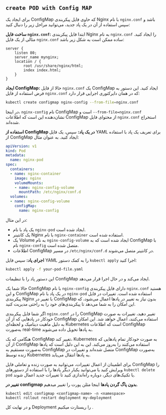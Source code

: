## `create POD with Config MAP`


برای ایجاد یک ConfigMap که حاوی فایل پیکربندی Nginx با نام `nginx.conf` باشد و سپس استفاده از آن در یک پاد جدید، می‌توانید مراحل زیر را دنبال کنید:

**ساخت فایل `nginx.conf`:**
   ابتدا فایل پیکربندی Nginx به نام `nginx.conf` را ایجاد کنید. مثالی از یک فایل `nginx.conf` ساده ممکن است به شکل زیر باشد:

   ```nginx
   server {
       listen 80;
       server_name mynginx;
       location / {
           root /usr/share/nginx/html;
           index index.html;
       }
   }
   ```

**ایجاد ConfigMap:**
   حالا از فایل `nginx.conf` یک ConfigMap ایجاد کنید. این دستور به فرض استفاده از فایل `nginx.conf` که در همان دایرکتوری اجرایی قرار دارد:

   ```bash
   kubectl create configmap nginx-config --from-file=nginx.conf
   ```

   در اینجا، `nginx-config` نام ConfigMap است و `--from-file=nginx.conf` نشان‌دهنده این است که اطلاعات ConfigMap از محتوای فایل `nginx.conf` استخراج شده‌اند.

**استفاده از ConfigMap در یک پاد:**
   سپس، یک فایل YAML برای تعریف یک پاد با استفاده از ConfigMap ایجاد کنید. به عنوان مثال:

   ```yaml
   apiVersion: v1
   kind: Pod
   metadata:
     name: nginx-pod
   spec:
     containers:
     - name: nginx-container
       image: nginx
       volumeMounts:
       - name: nginx-config-volume
         mountPath: /etc/nginx/conf.d
     volumes:
     - name: nginx-config-volume
       configMap:
         name: nginx-config
   ```

   در این مثال:
   - یک پاد با نام `nginx-pod` ایجاد شده است.
   - یک کانتینر Nginx با نام `nginx-container` استفاده شده است.
   - یک Volume به نام `nginx-config-volume` ایجاد شده است که به ConfigMap با نام `nginx-config` متصل شده است.
   - اطلاعات ConfigMap در مسیر `/etc/nginx/conf.d` در کانتینر متصل می‌شوند.

**اجرای پاد:**
   سپس فایل YAML را به کمک دستور `kubectl apply` اجرا کنید:

   ```bash
   kubectl apply -f your-pod-file.yaml
   ```

   این دستور پاد را با تنظیمات ConfigMap ایجاد می‌کند و در حال اجرا قرار می‌دهد.

حالا شما یک ConfigMap با نام `nginx-config` دارای فایل پیکربندی `nginx.conf` هستید و این ConfigMap در یک پاد با نام `nginx-pod` استفاده شده است. تغییرات در فایل پیکربندی Nginx با تغییر در ConfigMap بدون نیاز به تغییر در پادها اعمال می‌شود، که این امکان را به شما می‌دهد تا پیکربندی‌های خود را به راحتی مدیریت کنید.



اگر شما فایل پیکربندی `nginx.conf` را در ConfigMap تغییر دهید، تغییرات به صورت خودکار در پادهایی که از آن ConfigMap استفاده می‌کنند، اعمال خواهد شد. این امکان به دلیل ماهیت دینامیک و لحظه‌ای Kubernetes است که اطلاعات ConfigMap به‌صورت real-time به پادها تحویل داده می‌شوند.

هنگامی که یک ConfigMap تغییر کند، Kubernetes به صورت خودکار تمام پادهایی که از آن ConfigMap استفاده می‌کنند را به‌روز می‌کند. این به این دلیل است که پادها به‌صورت مستقیم به ConfigMap متصل شده‌اند و تغییرات در ConfigMap به‌صورت زنده توسط Kubernetes به پادها انتقال می‌یابد.

برای اطمینان از اعمال تغییرات، می‌توانید به صورت زنده و تعاملی فایل ConfigMap را ویرایش کنید یا می‌توانید یکبار دیگر پادها را با استفاده از دستورهای `kubectl delete pod` یا تکنیک‌های دیگر، دوباره راه‌اندازی کنید تا تغییرات جدید اعمال شوند.



**تغییر در configmap بدون پاگ گردن پادها**
اینجا مثلن پورت را تغییر میدهیم.

```
kubectl edit configmap <configmap-name> -n <namespace>
kubectl rollout restart deployment my-deployment
```
و در نهایت کل Deployment را ریستارت میکنیم .
